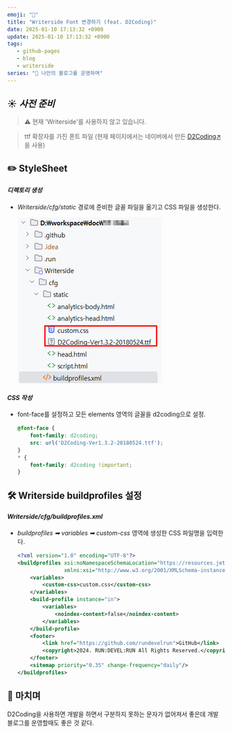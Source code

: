 ```yaml
---
emoji: "💬"
title: "Writerside Font 변경하기 (feat. D2Coding)"
date: 2025-01-10 17:13:32 +0900
update: 2025-01-10 17:13:32 +0900
tags:
   - github-pages
   - blog
   - writerside
series: "📝 나만의 블로그를 운영하며"
---
```


## ☀️ ***사전 준비***
> ⚠️ 현재 'Writerside'를 사용하지 않고 있습니다.

> ttf 확장자를 가진 폰트 파일 (현재 페이지에서는 네이버에서 만든 [D2Coding↗](https://github.com/naver/d2codingfont)을 사용)

## ✏️ StyleSheet

#### ***디렉토리 생성***
- _Writerside/cfg/static_ 경로에 준비한 글꼴 파일을 옮기고 CSS 파일을 생성한다.

   ![](images/20241209_132048.png)

#### ***CSS 작성***
- font-face를 설정하고 모든 elements 영역의 글꼴을 d2coding으로 설정.
  ```css
  @font-face {
      font-family: d2coding;
      src: url('D2Coding-Ver1.3.2-20180524.ttf');
  }
  * {
      font-family: d2coding !important;
  }
  ```

## 🛠️ Writerside buildprofiles 설정

#### ***Writerside/cfg/buildprofiles.xml***
- *buildprofiles ➡ variables ➡ custom-css* 영역에 생성한 CSS 파일명을 입력한다.
  ```xml
  <?xml version="1.0" encoding="UTF-8"?>
  <buildprofiles xsi:noNamespaceSchemaLocation="https://resources.jetbrains.com/writerside/1.0/build-profiles.xsd"
                 xmlns:xsi="http://www.w3.org/2001/XMLSchema-instance">
      <variables>
          <custom-css>custom.css</custom-css>
      </variables>
      <build-profile instance="in">
          <variables>
              <noindex-content>false</noindex-content>
          </variables>
      </build-profile>
      <footer>
          <link href="https://github.com/rundevelrun">GitHub</link>
          <copyright>2024. RUN:DEVEL:RUN All Rights Reserved.</copyright>
      </footer>
      <sitemap priority="0.35" change-frequency="daily"/>
  </buildprofiles>
  ```

## 👋 마치며
D2Coding을 사용하면 개발을 하면서 구분하지 못하는 문자가 없어져서 좋은데 개발 블로그를 운영할때도 좋은 것 같다.

